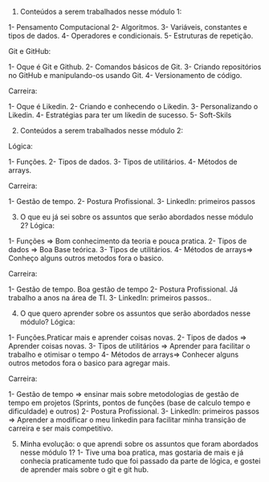 1) Conteúdos a serem trabalhados nesse módulo 1:

1- Pensamento Computacional
2- Algoritmos.
3- Variáveis, constantes e tipos de dados.
4- Operadores e condicionais.
5- Estruturas de repetição.


Git e GitHub:

1- Oque é Git e Github.
2- Comandos básicos de Git.
3- Criando repositórios no GitHub e manipulando-os usando Git.
4- Versionamento de código.

Carreira:

1- Oque é Likedin.
2- Criando e conhecendo o Likedin.
3- Personalizando o Likedin.
4- Estratégias para ter um likedin de sucesso.
5- Soft-Skils

2) Conteúdos a serem trabalhados nesse módulo 2:

Lógica:

1- Funções.
2- Tipos de dados.
3- Tipos de utilitários.
4- Métodos de arrays.

Carreira:

1- Gestão de tempo.
2- Postura Profissional.
3- LinkedIn: primeiros passos

3) O que eu já sei sobre os assuntos que serão abordados nesse módulo 2?
Lógica:

1- Funções => Bom conhecimento da teoria e pouca pratica.
2- Tipos de dados => Boa Base teórica.
3- Tipos de utilitários.
4- Métodos de arrays=> Conheço alguns outros metodos fora o basico.

Carreira:

1- Gestão de tempo. Boa gestão de tempo
2- Postura Profissional. Já trabalho a anos na área de TI.
3- LinkedIn: primeiros passos.. 


4) O que quero aprender sobre os assuntos que serão abordados nesse módulo?
Lógica:

1- Funções.Praticar mais e aprender coisas novas.
2- Tipos de dados => Aprender coisas novas.
3- Tipos de utilitários => Aprender para facilitar o trabalho e otimisar o tempo
4- Métodos de arrays=> Conhecer alguns outros metodos fora o basico para agregar mais.

Carreira:

1- Gestão de tempo => ensinar mais sobre metodologias de gestão de tempo em projetos (Sprints, pontos de funções (base de calculo tempo e dificuldade) e outros)
2- Postura Profissional.
3- LinkedIn: primeiros passos => Aprender a modificar o meu linkedin para facilitar minha transição de carreira e ser mais competitivo. 


5) Minha evolução: o que aprendi sobre os assuntos que foram abordados nesse módulo 1?
1- Tive uma boa pratica, mas gostaria de mais e já conhecia praticamente tudo que foi passado da parte de lógica, e gostei de aprender mais sobre o git e git hub.

